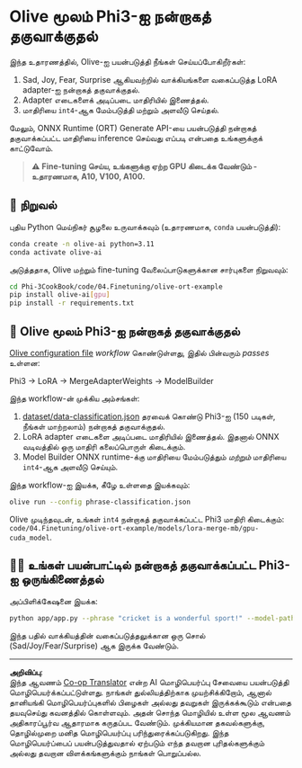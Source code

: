<!--
CO_OP_TRANSLATOR_METADATA:
{
  "original_hash": "4164123a700fecd535d850f09506d72a",
  "translation_date": "2025-10-11T11:36:51+00:00",
  "source_file": "code/03.Finetuning/olive-ort-example/README.md",
  "language_code": "ta"
}
-->
# Olive மூலம் Phi3-ஐ நன்றாகத் தகுவாக்குதல்

இந்த உதாரணத்தில், Olive-ஐ பயன்படுத்தி நீங்கள் செய்யப்போகிறீர்கள்:

1. Sad, Joy, Fear, Surprise ஆகியவற்றில் வாக்கியங்களை வகைப்படுத்த LoRA adapter-ஐ நன்றாகத் தகுவாக்குதல்.
1. Adapter எடைகளைக் அடிப்படை மாதிரியில் இணைத்தல்.
1. மாதிரியை `int4`-ஆக மேம்படுத்தி மற்றும் அளவீடு செய்தல்.

மேலும், ONNX Runtime (ORT) Generate API-யை பயன்படுத்தி நன்றாகத் தகுவாக்கப்பட்ட மாதிரியை inference செய்வது எப்படி என்பதை உங்களுக்குக் காட்டுவோம்.

> **⚠️ Fine-tuning செய்ய, உங்களுக்கு ஏற்ற GPU கிடைக்க வேண்டும் - உதாரணமாக, A10, V100, A100.**

## 💾 நிறுவல்

புதிய Python மெய்நிகர் சூழலை உருவாக்கவும் (உதாரணமாக, `conda` பயன்படுத்தி):

```bash
conda create -n olive-ai python=3.11
conda activate olive-ai
```

அடுத்ததாக, Olive மற்றும் fine-tuning வேலைப்பாடுகளுக்கான சார்புகளை நிறுவவும்:

```bash
cd Phi-3CookBook/code/04.Finetuning/olive-ort-example
pip install olive-ai[gpu]
pip install -r requirements.txt
```

## 🧪 Olive மூலம் Phi3-ஐ நன்றாகத் தகுவாக்குதல்
[Olive configuration file](../../../../../code/03.Finetuning/olive-ort-example/phrase-classification.json) *workflow* கொண்டுள்ளது, இதில் பின்வரும் *passes* உள்ளன:

Phi3 -> LoRA -> MergeAdapterWeights -> ModelBuilder

இந்த workflow-ன் முக்கிய அம்சங்கள்:

1. [dataset/data-classification.json](../../../../../code/03.Finetuning/olive-ort-example/dataset/dataset-classification.json) தரவைக் கொண்டு Phi3-ஐ (150 படிகள், நீங்கள் மாற்றலாம்) நன்றாகத் தகுவாக்குதல்.
1. LoRA adapter எடைகளை அடிப்படை மாதிரியில் இணைத்தல். இதனால் ONNX வடிவத்தில் ஒரு மாதிரி கலைப்பொருள் கிடைக்கும்.
1. Model Builder ONNX runtime-க்கு மாதிரியை மேம்படுத்தும் *மற்றும்* மாதிரியை `int4`-ஆக அளவீடு செய்யும்.

இந்த workflow-ஐ இயக்க, கீழே உள்ளதை இயக்கவும்:

```bash
olive run --config phrase-classification.json
```

Olive முடிந்தவுடன், உங்கள் `int4` நன்றாகத் தகுவாக்கப்பட்ட Phi3 மாதிரி கிடைக்கும்: `code/04.Finetuning/olive-ort-example/models/lora-merge-mb/gpu-cuda_model`.

## 🧑‍💻 உங்கள் பயன்பாட்டில் நன்றாகத் தகுவாக்கப்பட்ட Phi3-ஐ ஒருங்கிணைத்தல் 

அப்பிளிக்கேஷனை இயக்க:

```bash
python app/app.py --phrase "cricket is a wonderful sport!" --model-path models/lora-merge-mb/gpu-cuda_model
```

இந்த பதில் வாக்கியத்தின் வகைப்படுத்தலுக்கான ஒரு சொல் (Sad/Joy/Fear/Surprise) ஆக இருக்க வேண்டும்.

---

**அறிவிப்பு**:  
இந்த ஆவணம் [Co-op Translator](https://github.com/Azure/co-op-translator) என்ற AI மொழிபெயர்ப்பு சேவையை பயன்படுத்தி மொழிபெயர்க்கப்பட்டுள்ளது. நாங்கள் துல்லியத்திற்காக முயற்சிக்கிறோம், ஆனால் தானியங்கி மொழிபெயர்ப்புகளில் பிழைகள் அல்லது தவறுகள் இருக்கக்கூடும் என்பதை தயவுசெய்து கவனத்தில் கொள்ளவும். அதன் சொந்த மொழியில் உள்ள மூல ஆவணம் அதிகாரப்பூர்வ ஆதாரமாக கருதப்பட வேண்டும். முக்கியமான தகவல்களுக்கு, தொழில்முறை மனித மொழிபெயர்ப்பு பரிந்துரைக்கப்படுகிறது. இந்த மொழிபெயர்ப்பைப் பயன்படுத்துவதால் ஏற்படும் எந்த தவறான புரிதல்களுக்கும் அல்லது தவறான விளக்கங்களுக்கும் நாங்கள் பொறுப்பல்ல.
